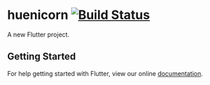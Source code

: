 # huenicorn [![Build Status](https://travis-ci.org/remonh87/huenicorn.svg?branch=master)](https://travis-ci.org/remonh87/huenicorn)

A new Flutter project.

## Getting Started

For help getting started with Flutter, view our online
[documentation](https://flutter.io/).
